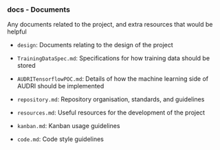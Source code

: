 ### docs - Documents
Any documents related to the project, and extra resources that would be helpful

- `design`: Documents relating to the design of the project

- `TrainingDataSpec.md`: Specifications for how training data should be stored
- `AUDRITensorflowPOC.md`: Details of how the machine learning side of AUDRI
should be implemented
- `repository.md`: Repository organisation, standards, and guidelines
- `resources.md`: Useful resources for the development of the project
- `kanban.md`: Kanban usage guidelines
- `code.md`: Code style guidelines
